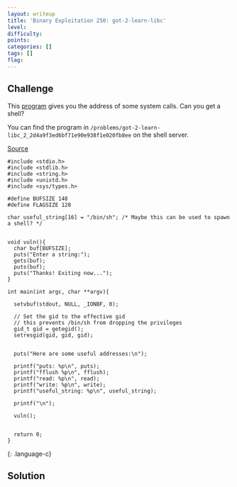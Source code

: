 ```yaml
---
layout: writeup
title: 'Binary Exploitation 250: got-2-learn-libc'
level: 
difficulty: 
points: 
categories: []
tags: []
flag: 
---
```

## Challenge

This [program](writeupfiles/vuln3) gives you the address of some system
calls. Can you get a shell?

You can find the program in
`/problems/got-2-learn-libc_2_2d4a9f3ed6bf71e90e938f1e020fb8ee` on the
shell server.

[Source](writeupfiles)

    #include <stdio.h>
    #include <stdlib.h>
    #include <string.h>
    #include <unistd.h>
    #include <sys/types.h>
    
    #define BUFSIZE 148
    #define FLAGSIZE 128
    
    char useful_string[16] = "/bin/sh"; /* Maybe this can be used to spawn a shell? */
    
    
    void vuln(){
      char buf[BUFSIZE];
      puts("Enter a string:");
      gets(buf);
      puts(buf);
      puts("Thanks! Exiting now...");
    }
    
    int main(int argc, char **argv){
    
      setvbuf(stdout, NULL, _IONBF, 0);
    
      // Set the gid to the effective gid
      // this prevents /bin/sh from dropping the privileges
      gid_t gid = getegid();
      setresgid(gid, gid, gid);
    
    
      puts("Here are some useful addresses:\n");
    
      printf("puts: %p\n", puts);
      printf("fflush %p\n", fflush);
      printf("read: %p\n", read);
      printf("write: %p\n", write);
      printf("useful_string: %p\n", useful_string);
    
      printf("\n");
    
      vuln();
    
    
      return 0;
    }
{: .language-c}

## Solution

